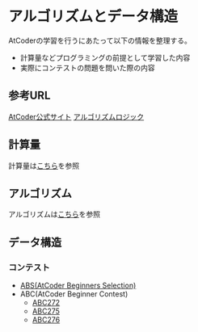 # アルゴリズムとデータ構造

AtCoderの学習を行うにあたって以下の情報を整理する。

- 計算量などプログラミングの前提として学習した内容
- 実際にコンテストの問題を問いた際の内容

## 参考URL

[AtCoder公式サイト](https://atcoder.jp/)
[アルゴリズムロジック](https://algo-logic.info/beginner/)

## 計算量

計算量は[こちら](./complexity.md)を参照

## アルゴリズム

アルゴリズムは[こちら](./algorithm.md)を参照

## データ構造

### コンテスト

- [ABS(AtCoder Beginners Selection)](./contest/ABS.md)
- ABC(AtCoder Beginner Contest)
  - [ABC272](./ABC/272/contest.md)
  - [ABC275](./ABC/275/contest.md)
  - [ABC276](./ABC/276/contest.md)

